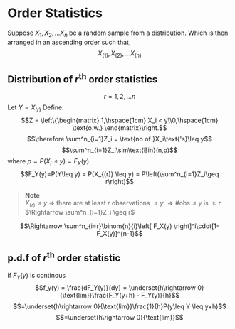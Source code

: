 # Order Statistics 
Suppose $X_1, X_2, ...X_n$ be a random sample from a distribution. Which is then arranged in an ascending order such that, 
$$X_{(1)},X_{(2)},...X_{(n)}$$
## Distribution of $r^{\text{th}}$ order statistics 
$$r=1,2,...n$$
Let $Y=X_{(r)}$
Define:
$$Z = \left\{\begin{matrix}
1,\hspace{1cm} X_i < y\\0,\hspace{1cm} \text{o.w.}
\end{matrix}\right.$$ 
$$\therefore \sum^n_{i=1}Z_i = \text{no of }X_i\text{'s}\leq y$$
$$\sum^n_{i=1}Z_i\sim\text{Bin}(n,p)$$
where $p=P(X_i\leq y) = F_X(y)$
$$F_Y(y)=P(Y\leq y) = P(X_{(r)} \leq y) = P\left(\sum^n_{i=1}Z_i\geq r\right)$$
> **Note**  
> $X_{(r)} \leq y$ 
> $\Rightarrow$ there are at least $r$ observations $\leq y$ 
> $\Rightarrow \text{\# obs} \leq y$ is $\geq r$
> $\Rightarrow \sum^n_{i=1}Z_i \geq r$

$$\Rightarrow \sum^n_{i=r}\binom{n}{i}\left[ F_X(y) \right]^i\cdot[1-F_X(y)]^{n-1}$$

## p.d.f of $r^\text{th}$ order statistic 
if $F_Y(y)$ is continous 
$$f_y(y) = \frac{dF_Y(y)}{dy} = \underset{h\rightarrow 0}{\text{lim}}\frac{F_Y(y+h) - F_Y(y)}{h}$$
$$=\underset{h\rightarrow 0}{\text{lim}}\frac{1}{h}P(y\leq Y \leq y+h)$$
$$=\underset{h\rightarrow 0}{\text{lim}}$$


